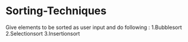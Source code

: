 # Sorting-Techniques
Give elements to be sorted as user input and do following :
1.Bubblesort
2.Selectionsort
3.Insertionsort
